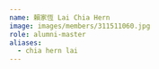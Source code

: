 ```yaml
---
name: 賴家恆 Lai Chia Hern 
image: images/members/311511060.jpg 
role: alumni-master
aliases:
  - chia hern lai
---
```

